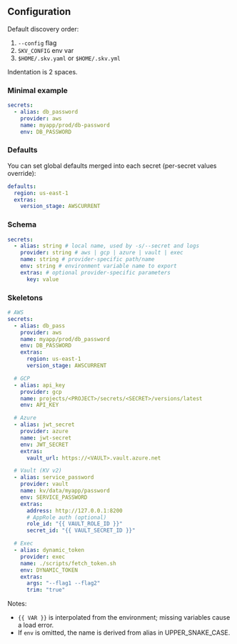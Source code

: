 ## Configuration

Default discovery order:

1. `--config` flag
2. `SKV_CONFIG` env var
3. `$HOME/.skv.yaml` or `$HOME/.skv.yml`

Indentation is 2 spaces.

### Minimal example

```yaml
secrets:
  - alias: db_password
    provider: aws
    name: myapp/prod/db-password
    env: DB_PASSWORD
```

### Defaults

You can set global defaults merged into each secret (per-secret values override):

```yaml
defaults:
  region: us-east-1
  extras:
    version_stage: AWSCURRENT
```

### Schema

```yaml
secrets:
  - alias: string # local name, used by -s/--secret and logs
    provider: string # aws | gcp | azure | vault | exec
    name: string # provider-specific path/name
    env: string # environment variable name to export
    extras: # optional provider-specific parameters
      key: value
```

### Skeletons

```yaml
# AWS
secrets:
  - alias: db_pass
    provider: aws
    name: myapp/prod/db_password
    env: DB_PASSWORD
    extras:
      region: us-east-1
      version_stage: AWSCURRENT

  # GCP
  - alias: api_key
    provider: gcp
    name: projects/<PROJECT>/secrets/<SECRET>/versions/latest
    env: API_KEY

  # Azure
  - alias: jwt_secret
    provider: azure
    name: jwt-secret
    env: JWT_SECRET
    extras:
      vault_url: https://<VAULT>.vault.azure.net

  # Vault (KV v2)
  - alias: service_password
    provider: vault
    name: kv/data/myapp/password
    env: SERVICE_PASSWORD
    extras:
      address: http://127.0.0.1:8200
      # AppRole auth (optional)
      role_id: "{{ VAULT_ROLE_ID }}"
      secret_id: "{{ VAULT_SECRET_ID }}"

  # Exec
  - alias: dynamic_token
    provider: exec
    name: ./scripts/fetch_token.sh
    env: DYNAMIC_TOKEN
    extras:
      args: "--flag1 --flag2"
      trim: "true"
```

Notes:

- `{{ VAR }}` is interpolated from the environment; missing variables cause a load error.
- If `env` is omitted, the name is derived from alias in UPPER_SNAKE_CASE.
